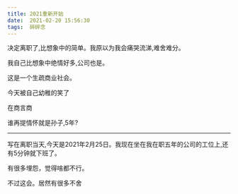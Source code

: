 ```yaml
---
title: 2021重新开始
date:  2021-02-20 15:56:30
tags:  碎碎念
---
```

决定离职了,比想象中的简单。我原以为我会痛哭流涕,难舍难分。

我自己比想象中绝情好多,公司也是。

这是一个生疏商业社会。

今天被自己幼稚的笑了

在商言商

谁再提情怀就是孙子,5年?


---

写在离职当天,今天是2021年2月25日。我现在坐在我在职五年的公司的工位上,还有5分钟就下班了。

有很多埋怨，觉得啥都不行。

不过这会。居然有很多不舍


